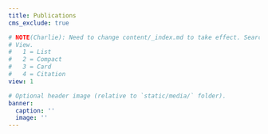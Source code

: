```yaml
---
title: Publications
cms_exclude: true

# NOTE(Charlie): Need to change content/_index.md to take effect. Search `id: publications`.
# View.
#   1 = List
#   2 = Compact
#   3 = Card
#   4 = Citation
view: 1

# Optional header image (relative to `static/media/` folder).
banner:
  caption: ''
  image: ''
---
```

